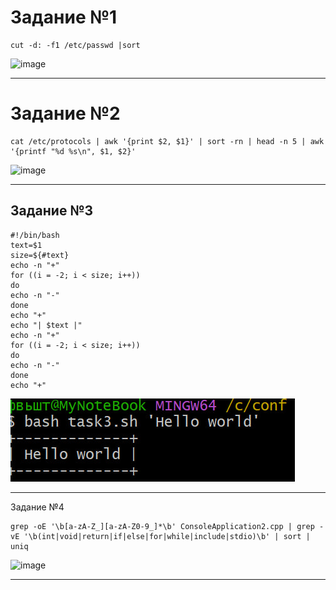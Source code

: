 # Задание №1
```
cut -d: -f1 /etc/passwd |sort
```
![image](https://github.com/user-attachments/assets/6d4f74f8-172e-4b3a-ad54-44fed79a4f8b)
***

# Задание №2
```
cat /etc/protocols | awk '{print $2, $1}' | sort -rn | head -n 5 | awk '{printf "%d %s\n", $1, $2}'
```
![image](https://github.com/user-attachments/assets/ca3a0bec-4d97-409c-885c-8a3bafc605ab)
***

## Задание №3
```
#!/bin/bash
text=$1
size=${#text}
echo -n "+"
for ((i = -2; i < size; i++))
do
echo -n "-"
done
echo "+"
echo "| $text |"
echo -n "+"
for ((i = -2; i < size; i++))
do
echo -n "-"
done
echo "+"
```
![image](https://github.com/tel1ce/alexy_pract1/blob/main/image.png)
***
Задание №4
```
grep -oE '\b[a-zA-Z_][a-zA-Z0-9_]*\b' ConsoleApplication2.cpp | grep -vE '\b(int|void|return|if|else|for|while|include|stdio)\b' | sort | uniq
```
![image](https://github.com/user-attachments/assets/3f59ae2f-a4e4-4c06-a974-49aab2dbdb58)
***

